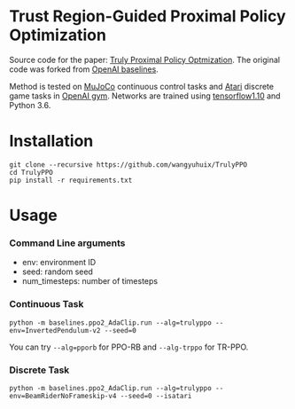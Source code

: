 # Trust Region-Guided Proximal Policy Optimization

Source code for the paper: [Truly Proximal Policy Optmization](https://arxiv.org/abs/1903.07940). The original code was forked from [OpenAI baselines](https://github.com/openai/baselines).

Method is tested on [MuJoCo](http://www.mujoco.org/) continuous control tasks and [Atari](https://www.atari.com/) discrete game tasks in [OpenAI gym](https://github.com/openai/gym).
Networks are trained using [tensorflow1.10](https://www.tensorflow.org/) and Python 3.6.



# Installation

```
git clone --recursive https://github.com/wangyuhuix/TrulyPPO
cd TrulyPPO
pip install -r requirements.txt
```



# Usage

### Command Line arguments

* env: environment ID
* seed: random seed
* num_timesteps: number of timesteps

### Continuous Task

```shell
python -m baselines.ppo2_AdaClip.run --alg=trulyppo --env=InvertedPendulum-v2 --seed=0
```

You can try `--alg=pporb` for PPO-RB and `--alg-trppo` for TR-PPO.

### Discrete Task

```
python -m baselines.ppo2_AdaClip.run --alg=trulyppo --env=BeamRiderNoFrameskip-v4 --seed=0 --isatari
```

